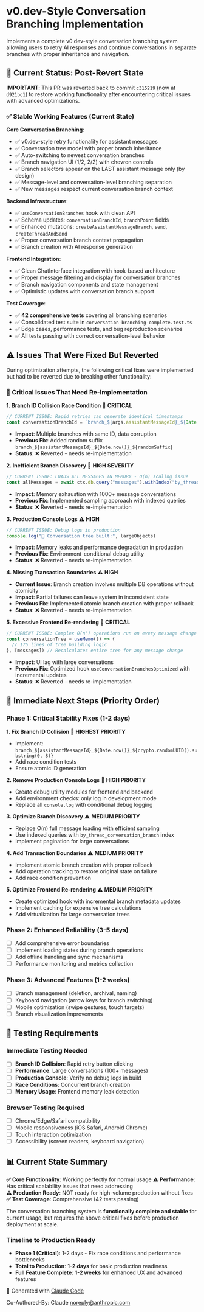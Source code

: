 # v0.dev-Style Conversation Branching Implementation

Implements a complete v0.dev-style conversation branching system allowing users to retry AI responses and continue conversations in separate branches with proper inheritance and navigation.

## 🔄 Current Status: Post-Revert State

**IMPORTANT**: This PR was reverted back to commit `c315219` (now at `d921bc1`) to restore working functionality after encountering critical issues with advanced optimizations.

### ✅ Stable Working Features (Current State)

**Core Conversation Branching**:
- ✅ v0.dev-style retry functionality for assistant messages  
- ✅ Conversation tree model with proper branch inheritance
- ✅ Auto-switching to newest conversation branches
- ✅ Branch navigation UI (1/2, 2/2) with chevron controls
- ✅ Branch selectors appear on the LAST assistant message only (by design)
- ✅ Message-level and conversation-level branching separation
- ✅ New messages respect current conversation branch context

**Backend Infrastructure**:
- ✅ `useConversationBranches` hook with clean API
- ✅ Schema updates: `conversationBranchId`, `branchPoint` fields  
- ✅ Enhanced mutations: `createAssistantMessageBranch`, `send`, `createThreadAndSend`
- ✅ Proper conversation branch context propagation
- ✅ Branch creation with AI response generation

**Frontend Integration**:
- ✅ Clean ChatInterface integration with hook-based architecture
- ✅ Proper message filtering and display for conversation branches
- ✅ Branch navigation components and state management
- ✅ Optimistic updates with conversation branch support

**Test Coverage**:
- ✅ **42 comprehensive tests** covering all branching scenarios
- ✅ Consolidated test suite in `conversation-branching-complete.test.ts`
- ✅ Edge cases, performance tests, and bug reproduction scenarios
- ✅ All tests passing with correct conversation-level behavior

## ⚠️ Issues That Were Fixed But Reverted

During optimization attempts, the following critical fixes were implemented but had to be reverted due to breaking other functionality:

### 🚨 Critical Issues That Need Re-Implementation

**1. Branch ID Collision Race Condition** 🚨 **CRITICAL**
```typescript
// CURRENT ISSUE: Rapid retries can generate identical timestamps
const conversationBranchId = `branch_${args.assistantMessageId}_${Date.now()}`
```
- **Impact**: Multiple branches with same ID, data corruption
- **Previous Fix**: Added random suffix `branch_${assistantMessageId}_${Date.now()}_${randomSuffix}`
- **Status**: ❌ Reverted - needs re-implementation

**2. Inefficient Branch Discovery** 🚨 **HIGH SEVERITY**  
```typescript
// CURRENT ISSUE: LOADS ALL MESSAGES IN MEMORY - O(n) scaling issue
const allMessages = await ctx.db.query("messages").withIndex("by_thread").collect()
```
- **Impact**: Memory exhaustion with 1000+ message conversations
- **Previous Fix**: Implemented sampling approach with indexed queries
- **Status**: ❌ Reverted - needs re-implementation

**3. Production Console Logs** ⚠️ **HIGH**
```typescript
// CURRENT ISSUE: Debug logs in production
console.log("🌳 Conversation tree built:", largeObjects)
```
- **Impact**: Memory leaks and performance degradation in production
- **Previous Fix**: Environment-conditional debug utility
- **Status**: ❌ Reverted - needs re-implementation

**4. Missing Transaction Boundaries** ⚠️ **HIGH**
- **Current Issue**: Branch creation involves multiple DB operations without atomicity
- **Impact**: Partial failures can leave system in inconsistent state
- **Previous Fix**: Implemented atomic branch creation with proper rollback
- **Status**: ❌ Reverted - needs re-implementation

**5. Excessive Frontend Re-rendering** 🚨 **CRITICAL**
```typescript
// CURRENT ISSUE: Complex O(n²) operations run on every message change
const conversationTree = useMemo(() => {
  // 175 lines of tree building logic
}, [messages]) // Recalculates entire tree for any message change
```
- **Impact**: UI lag with large conversations  
- **Previous Fix**: Optimized hook `useConversationBranchesOptimized` with incremental updates
- **Status**: ❌ Reverted - needs re-implementation

## 🎯 Immediate Next Steps (Priority Order)

### Phase 1: Critical Stability Fixes (1-2 days)

**1. Fix Branch ID Collision** 🚨 **HIGHEST PRIORITY**
- Implement: `branch_${assistantMessageId}_${Date.now()}_${crypto.randomUUID().substring(0, 8)}`
- Add race condition tests
- Ensure atomic ID generation

**2. Remove Production Console Logs** 🚨 **HIGH PRIORITY**  
- Create debug utility modules for frontend and backend
- Add environment checks: only log in development mode
- Replace all `console.log` with conditional debug logging

**3. Optimize Branch Discovery** ⚠️ **MEDIUM PRIORITY**
- Replace O(n) full message loading with efficient sampling
- Use indexed queries with `by_thread_conversation_branch` index
- Implement pagination for large conversations

**4. Add Transaction Boundaries** ⚠️ **MEDIUM PRIORITY**
- Implement atomic branch creation with proper rollback
- Add operation tracking to restore original state on failure
- Add race condition prevention

**5. Optimize Frontend Re-rendering** ⚠️ **MEDIUM PRIORITY**
- Create optimized hook with incremental branch metadata updates
- Implement caching for expensive tree calculations
- Add virtualization for large conversation trees

### Phase 2: Enhanced Reliability (3-5 days)
- [ ] Add comprehensive error boundaries
- [ ] Implement loading states during branch operations  
- [ ] Add offline handling and sync mechanisms
- [ ] Performance monitoring and metrics collection

### Phase 3: Advanced Features (1-2 weeks)
- [ ] Branch management (deletion, archival, naming)
- [ ] Keyboard navigation (arrow keys for branch switching)
- [ ] Mobile optimization (swipe gestures, touch targets)
- [ ] Branch visualization improvements

## 🧪 Testing Requirements

### Immediate Testing Needed
- [ ] **Branch ID Collision**: Rapid retry button clicking
- [ ] **Performance**: Large conversations (100+ messages)
- [ ] **Production Console**: Verify no debug logs in build
- [ ] **Race Conditions**: Concurrent branch creation
- [ ] **Memory Usage**: Frontend memory leak detection

### Browser Testing Required
- [ ] Chrome/Edge/Safari compatibility
- [ ] Mobile responsiveness (iOS Safari, Android Chrome)
- [ ] Touch interaction optimization
- [ ] Accessibility (screen readers, keyboard navigation)

## 📊 Current State Summary

**✅ Core Functionality**: Working perfectly for normal usage
**⚠️ Performance**: Has critical scalability issues that need addressing  
**⚠️ Production Ready**: NOT ready for high-volume production without fixes
**✅ Test Coverage**: Comprehensive (42 tests passing)

The conversation branching system is **functionally complete and stable** for current usage, but requires the above critical fixes before production deployment at scale.

### Timeline to Production Ready
- **Phase 1 (Critical)**: 1-2 days - Fix race conditions and performance bottlenecks
- **Total to Production**: **1-2 days** for basic production readiness  
- **Full Feature Complete**: **1-2 weeks** for enhanced UX and advanced features

🤖 Generated with [Claude Code](https://claude.ai/code)

Co-Authored-By: Claude <noreply@anthropic.com>
